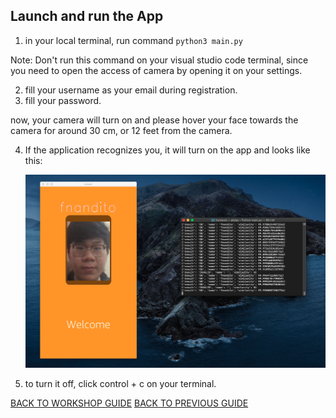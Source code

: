 ## Launch and run the App

1. in your local terminal, run command `python3 main.py`

Note: Don't run this command on your visual studio code terminal, since you need to open the access of camera by opening it on your settings.

2. fill your username as your email during registration.
3. fill your password.

now, your camera will turn on and please hover your face towards the camera for around 30 cm, or 12 feet from the camera.

4. If the application recognizes you, it will turn on the app and looks like this:

    ![](../../images/LaunchApp/4.png)

5. to turn it off, click control + c on your terminal.

[BACK TO WORKSHOP GUIDE](../../EnglishGuide.md)
[BACK TO PREVIOUS GUIDE](ConfigureApp.md)